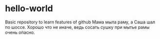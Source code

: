 # hello-world
Basic repository to learn features of github
Мама мыла раму, а Саша шал по шоссе. Хорошо что не иначе, ведь сосать сушку при мытье рамы очень опасно.

